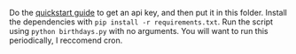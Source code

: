 Do the [quickstart guide](https://developers.google.com/calendar/quickstart/python) to get an api key, and then put it in this folder. Install the dependencies with `pip install -r requirements.txt`. Run the script using `python birthdays.py` with no arguments. You will want to run this periodically, I reccomend cron.
